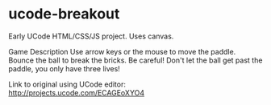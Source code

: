 # ucode-breakout
Early UCode HTML/CSS/JS project. Uses canvas.

Game Description
Use arrow keys or the mouse to move the paddle. Bounce the ball to break the bricks. Be careful! Don't let the ball get past the paddle, you only have three lives!

Link to original using UCode editor: http://projects.ucode.com/ECAGEoXYO4

